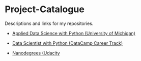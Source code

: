# Project-Catalogue

Descriptions and links for my repositories. 

- [Applied Data Science with Python (University of Michigan)](https://github.com/iDataist/Project-Catalogue/blob/master/Applied%20Data%20Science%20with%20Python.md)

- [Data Scientist with Python (DataCamp Career Track)](https://github.com/iDataist/Project-Catalogue/blob/master/Data%20Scientist%20with%20Python.md)

- [Nanodegrees (Udacity](https://github.com/iDataist/Project-Catalogue/blob/master/Nanodegrees.md)
